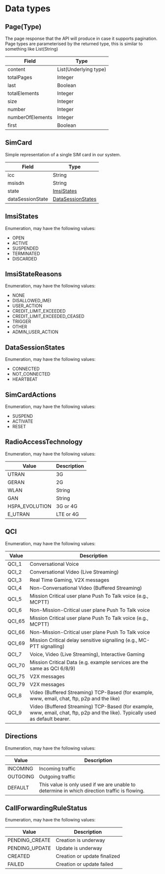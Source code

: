 # Data types

## Page(Type)
The page response that the API will produce in case it supports pagination.
Page types are parameterised by the returned type, this is similar to something like List(String)

| Field            | Type                  |
| ---------------- | --------------------- |
| content          | List(Underlying type) |
| totalPages       | Integer               |
| last             | Boolean               |
| totalElements    | Integer               |
| size             | Integer               |
| number           | Integer               |
| numberOfElements | Integer               |
| first            | Boolean               |

## SimCard

Simple representation of a single SIM card in our system.

| Field            | Type             |
| --------------- | --------------- |
| icc              | String           |
| msisdn           | String           |
| state            | [ImsiStates](/general-information/data-types#imsistates)     |
| dataSessionState | [DataSessionStates](/general-information/data-types#datasessionstates)  |

## ImsiStates

Enumeration, may have the following values:

* OPEN
* ACTIVE
* SUSPENDED
* TERMINATED
* DISCARDED

## ImsiStateReasons

Enumeration, may have the following values:

* NONE
* DISALLOWED_IMEI
* USER_ACTION
* CREDIT_LIMIT_EXCEEDED
* CREDIT_LIMIT_EXCEEDED_CEASED
* TRIGGER
* OTHER
* ADMIN_USER_ACTION

## DataSessionStates

Enumeration, may have the following values:

* CONNECTED
* NOT_CONNECTED
* HEARTBEAT

## SimCardActions

Enumeration, may have the following values:

* SUSPEND
* ACTIVATE
* RESET

## RadioAccessTechnology

Enumeration, may have the following values:

Value        | Description          
------------ | ------------- 
UTRAN | 3G
GERAN | 2G
WLAN | String
GAN | String
HSPA_EVOLUTION | 3G or 4G
E_UTRAN | LTE or 4G 

## QCI

Enumeration, may have the following values:

Value        | Description          
------------ | ------------- 
QCI_1 | Conversational Voice
QCI_2 | Conversational Video (Live Streaming)
QCI_3 | Real Time Gaming, V2X messages
QCI_4 | Non-Conversational Video (Buffered Streaming)
QCI_5 | Mission Critical user plane Push To Talk voice (e.g., MCPTT)
QCI_6 | Non-Mission-Critical user plane Push To Talk voice
QCI_65 | Mission Critical user plane Push To Talk voice (e.g., MCPTT)
QCI_66 | Non-Mission-Critical user plane Push To Talk voice
QCI_69 | Mission Critical delay sensitive signalling (e.g., MC-PTT signalling)
QCI_7 | Voice, Video (Live Streaming), Interactive Gaming
QCI_70 | Mission Critical Data (e.g. example services are the same as QCI 6/8/9)
QCI_75 | V2X messages
QCI_79 | V2X messages
QCI_8 | Video (Buffered Streaming) TCP-Based (for example, www, email, chat, ftp, p2p and the like)
QCI_9 | Video (Buffered Streaming) TCP-Based (for example, www, email, chat, ftp, p2p and the like). Typically used as default bearer.

## Directions

Enumeration, may have the following values:

Value        | Description          
------------ | ------------- 
INCOMING | Incoming traffic
OUTGOING | Outgoing traffic
DEFAULT  | This value is only used if we are unable to determine in which direction traffic is flowing. 

## CallForwardingRuleStatus

Enumeration, may have the following values:

Value           | Description          
------------    | ------------- 
PENDING_CREATE  | Creation is underway
PENDING_UPDATE  | Update is underway
CREATED         | Creation or update finalized
FAILED          | Creation or update failed